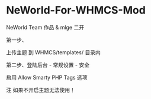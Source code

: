 # NeWorld-For-WHMCS-Mod

NeWorld Team 作品 & mlge 二开

第一步、

上传主题 到 WHMCS/templates/ 目录内

第二步、登陆后台 - 常规设置 - 安全

启用 Allow Smarty PHP Tags 选项

注 如果不开启主题无法使用！
